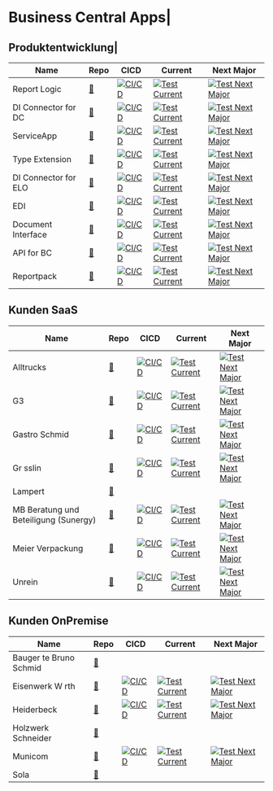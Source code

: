 # Business Central Apps|
## Produktentwicklung|
|Name|Repo|CICD|Current|Next Major|
|-------|-------|-------|-------|-------|
|Report Logic|[🔗](https://github.com/abilitygmbh/36487-ABILITY-GMBH-ERP-ABILITY.ReportLogic-ISV.git)|[![ CI/CD](https://github.com/abilitygmbh/36487-ABILITY-GMBH-ERP-ABILITY.ReportLogic-ISV/actions/workflows/CICD.yaml/badge.svg)](https://github.com/abilitygmbh/36487-ABILITY-GMBH-ERP-ABILITY.ReportLogic-ISV/actions/workflows/CICD.yaml)|[![ Test Current](https://github.com/abilitygmbh/36487-ABILITY-GMBH-ERP-ABILITY.ReportLogic-ISV/actions/workflows/Current.yaml/badge.svg)](https://github.com/abilitygmbh/36487-ABILITY-GMBH-ERP-ABILITY.ReportLogic-ISV/actions/workflows/Current.yaml)|[![ Test Next Major](https://github.com/abilitygmbh/36487-ABILITY-GMBH-ERP-ABILITY.ReportLogic-ISV/actions/workflows/NextMajor.yaml/badge.svg)](https://github.com/abilitygmbh/36487-ABILITY-GMBH-ERP-ABILITY.ReportLogic-ISV/actions/workflows/NextMajor.yaml)|
|DI Connector for DC|[🔗](https://github.com/abilitygmbh/36487-ABILITY-GMBH-ERP-BC-ISV-DI-Connector-for-Document-Capture.git)|[![ CI/CD](https://github.com/abilitygmbh/36487-ABILITY-GMBH-ERP-BC-ISV-DI-Connector-for-Document-Capture/actions/workflows/CICD.yaml/badge.svg)](https://github.com/abilitygmbh/36487-ABILITY-GMBH-ERP-BC-ISV-DI-Connector-for-Document-Capture/actions/workflows/CICD.yaml)|[![ Test Current](https://github.com/abilitygmbh/36487-ABILITY-GMBH-ERP-BC-ISV-DI-Connector-for-Document-Capture/actions/workflows/Current.yaml/badge.svg)](https://github.com/abilitygmbh/36487-ABILITY-GMBH-ERP-BC-ISV-DI-Connector-for-Document-Capture/actions/workflows/Current.yaml)|[![ Test Next Major](https://github.com/abilitygmbh/36487-ABILITY-GMBH-ERP-BC-ISV-DI-Connector-for-Document-Capture/actions/workflows/NextMajor.yaml/badge.svg)](https://github.com/abilitygmbh/36487-ABILITY-GMBH-ERP-BC-ISV-DI-Connector-for-Document-Capture/actions/workflows/NextMajor.yaml)|
|ServiceApp|[🔗](https://github.com/abilitygmbh/36487-ABILITY-GMBH-ERP-ISV-Ability-ServiceApp.git)|[![ CI/CD](https://github.com/abilitygmbh/36487-ABILITY-GMBH-ERP-ISV-Ability-ServiceApp/actions/workflows/CICD.yaml/badge.svg)](https://github.com/abilitygmbh/36487-ABILITY-GMBH-ERP-ISV-Ability-ServiceApp/actions/workflows/CICD.yaml)|[![ Test Current](https://github.com/abilitygmbh/36487-ABILITY-GMBH-ERP-ISV-Ability-ServiceApp/actions/workflows/Current.yaml/badge.svg)](https://github.com/abilitygmbh/36487-ABILITY-GMBH-ERP-ISV-Ability-ServiceApp/actions/workflows/Current.yaml)|[![ Test Next Major](https://github.com/abilitygmbh/36487-ABILITY-GMBH-ERP-ISV-Ability-ServiceApp/actions/workflows/NextMajor.yaml/badge.svg)](https://github.com/abilitygmbh/36487-ABILITY-GMBH-ERP-ISV-Ability-ServiceApp/actions/workflows/NextMajor.yaml)|
|Type Extension|[🔗](https://github.com/abilitygmbh/36487-ABILITY-GMBH-ERP-BC-ISV-TYPE-EXTENSION.git)|[![ CI/CD](https://github.com/abilitygmbh/36487-ABILITY-GMBH-ERP-BC-ISV-TYPE-EXTENSION/actions/workflows/CICD.yaml/badge.svg)](https://github.com/abilitygmbh/36487-ABILITY-GMBH-ERP-BC-ISV-TYPE-EXTENSION/actions/workflows/CICD.yaml)|[![ Test Current](https://github.com/abilitygmbh/36487-ABILITY-GMBH-ERP-BC-ISV-TYPE-EXTENSION/actions/workflows/Current.yaml/badge.svg)](https://github.com/abilitygmbh/36487-ABILITY-GMBH-ERP-BC-ISV-TYPE-EXTENSION/actions/workflows/Current.yaml)|[![ Test Next Major](https://github.com/abilitygmbh/36487-ABILITY-GMBH-ERP-BC-ISV-TYPE-EXTENSION/actions/workflows/NextMajor.yaml/badge.svg)](https://github.com/abilitygmbh/36487-ABILITY-GMBH-ERP-BC-ISV-TYPE-EXTENSION/actions/workflows/NextMajor.yaml)|
|DI Connector for ELO|[🔗](https://github.com/abilitygmbh/36487-ABILITY-GMBH-ERP-BC-ISV-DI-Connector-for-ELO.git)|[![ CI/CD](https://github.com/abilitygmbh/36487-ABILITY-GMBH-ERP-BC-ISV-DI-Connector-for-ELO/actions/workflows/CICD.yaml/badge.svg)](https://github.com/abilitygmbh/36487-ABILITY-GMBH-ERP-BC-ISV-DI-Connector-for-ELO/actions/workflows/CICD.yaml)|[![ Test Current](https://github.com/abilitygmbh/36487-ABILITY-GMBH-ERP-BC-ISV-DI-Connector-for-ELO/actions/workflows/Current.yaml/badge.svg)](https://github.com/abilitygmbh/36487-ABILITY-GMBH-ERP-BC-ISV-DI-Connector-for-ELO/actions/workflows/Current.yaml)|[![ Test Next Major](https://github.com/abilitygmbh/36487-ABILITY-GMBH-ERP-BC-ISV-DI-Connector-for-ELO/actions/workflows/NextMajor.yaml/badge.svg)](https://github.com/abilitygmbh/36487-ABILITY-GMBH-ERP-BC-ISV-DI-Connector-for-ELO/actions/workflows/NextMajor.yaml)|
|EDI|[🔗](https://github.com/abilitygmbh/36487-ABILITY-GMBH-ERP-ABILITY.EDI-ISV.git)|[![ CI/CD](https://github.com/abilitygmbh/36487-ABILITY-GMBH-ERP-ABILITY.EDI-ISV/actions/workflows/CICD.yaml/badge.svg)](https://github.com/abilitygmbh/36487-ABILITY-GMBH-ERP-ABILITY.EDI-ISV/actions/workflows/CICD.yaml)|[![ Test Current](https://github.com/abilitygmbh/36487-ABILITY-GMBH-ERP-ABILITY.EDI-ISV/actions/workflows/Current.yaml/badge.svg)](https://github.com/abilitygmbh/36487-ABILITY-GMBH-ERP-ABILITY.EDI-ISV/actions/workflows/Current.yaml)|[![ Test Next Major](https://github.com/abilitygmbh/36487-ABILITY-GMBH-ERP-ABILITY.EDI-ISV/actions/workflows/NextMajor.yaml/badge.svg)](https://github.com/abilitygmbh/36487-ABILITY-GMBH-ERP-ABILITY.EDI-ISV/actions/workflows/NextMajor.yaml)|
|Document Interface|[🔗](https://github.com/abilitygmbh/36487-ABILITY-GMBH-ERP-ISV-Ability-Document-Interface.git)|[![ CI/CD](https://github.com/abilitygmbh/36487-ABILITY-GMBH-ERP-ISV-Ability-Document-Interface/actions/workflows/CICD.yaml/badge.svg)](https://github.com/abilitygmbh/36487-ABILITY-GMBH-ERP-ISV-Ability-Document-Interface/actions/workflows/CICD.yaml)|[![ Test Current](https://github.com/abilitygmbh/36487-ABILITY-GMBH-ERP-ISV-Ability-Document-Interface/actions/workflows/Current.yaml/badge.svg)](https://github.com/abilitygmbh/36487-ABILITY-GMBH-ERP-ISV-Ability-Document-Interface/actions/workflows/Current.yaml)|[![ Test Next Major](https://github.com/abilitygmbh/36487-ABILITY-GMBH-ERP-ISV-Ability-Document-Interface/actions/workflows/NextMajor.yaml/badge.svg)](https://github.com/abilitygmbh/36487-ABILITY-GMBH-ERP-ISV-Ability-Document-Interface/actions/workflows/NextMajor.yaml)|
|API for BC|[🔗](https://github.com/abilitygmbh/36487-ABILITY-GMBH-ERP-ABILITY.API-for-BC-ISV.git)|[![ CI/CD](https://github.com/abilitygmbh/36487-ABILITY-GMBH-ERP-ABILITY.API-for-BC-ISV/actions/workflows/CICD.yaml/badge.svg)](https://github.com/abilitygmbh/36487-ABILITY-GMBH-ERP-ABILITY.API-for-BC-ISV/actions/workflows/CICD.yaml)|[![ Test Current](https://github.com/abilitygmbh/36487-ABILITY-GMBH-ERP-ABILITY.API-for-BC-ISV/actions/workflows/Current.yaml/badge.svg)](https://github.com/abilitygmbh/36487-ABILITY-GMBH-ERP-ABILITY.API-for-BC-ISV/actions/workflows/Current.yaml)|[![ Test Next Major](https://github.com/abilitygmbh/36487-ABILITY-GMBH-ERP-ABILITY.API-for-BC-ISV/actions/workflows/NextMajor.yaml/badge.svg)](https://github.com/abilitygmbh/36487-ABILITY-GMBH-ERP-ABILITY.API-for-BC-ISV/actions/workflows/NextMajor.yaml)|
|Reportpack|[🔗](https://github.com/abilitygmbh/36487-ABILITY-GMBH-ERP-ABILITY.Reportpack-ISV.git)|[![ CI/CD](https://github.com/abilitygmbh/36487-ABILITY-GMBH-ERP-ABILITY.Reportpack-ISV/actions/workflows/CICD.yaml/badge.svg)](https://github.com/abilitygmbh/36487-ABILITY-GMBH-ERP-ABILITY.Reportpack-ISV/actions/workflows/CICD.yaml)|[![ Test Current](https://github.com/abilitygmbh/36487-ABILITY-GMBH-ERP-ABILITY.Reportpack-ISV/actions/workflows/Current.yaml/badge.svg)](https://github.com/abilitygmbh/36487-ABILITY-GMBH-ERP-ABILITY.Reportpack-ISV/actions/workflows/Current.yaml)|[![ Test Next Major](https://github.com/abilitygmbh/36487-ABILITY-GMBH-ERP-ABILITY.Reportpack-ISV/actions/workflows/NextMajor.yaml/badge.svg)](https://github.com/abilitygmbh/36487-ABILITY-GMBH-ERP-ABILITY.Reportpack-ISV/actions/workflows/NextMajor.yaml)|
## Kunden SaaS
|Name|Repo|CICD|Current|Next Major|
|-------|-------|-------|-------|-------|
|Alltrucks|[🔗](https://github.com/abilitygmbh/50925-ALLTRUCKS-ERP-BC.git)|[![ CI/CD](https://github.com/abilitygmbh/50925-ALLTRUCKS-ERP-BC/actions/workflows/CICD.yaml/badge.svg)](https://github.com/abilitygmbh/50925-ALLTRUCKS-ERP-BC/actions/workflows/CICD.yaml)|[![ Test Current](https://github.com/abilitygmbh/50925-ALLTRUCKS-ERP-BC/actions/workflows/Current.yaml/badge.svg)](https://github.com/abilitygmbh/50925-ALLTRUCKS-ERP-BC/actions/workflows/Current.yaml)|[![ Test Next Major](https://github.com/abilitygmbh/50925-ALLTRUCKS-ERP-BC/actions/workflows/NextMajor.yaml/badge.svg)](https://github.com/abilitygmbh/50925-ALLTRUCKS-ERP-BC/actions/workflows/NextMajor.yaml)|
|G3|[🔗](https://github.com/abilitygmbh/50578-G3-ERP-BC.git)|[![ CI/CD](https://github.com/abilitygmbh/50578-G3-ERP-BC/actions/workflows/CICD.yaml/badge.svg)](https://github.com/abilitygmbh/50578-G3-ERP-BC/actions/workflows/CICD.yaml)|[![ Test Current](https://github.com/abilitygmbh/50578-G3-ERP-BC/actions/workflows/Current.yaml/badge.svg)](https://github.com/abilitygmbh/50578-G3-ERP-BC/actions/workflows/Current.yaml)|[![ Test Next Major](https://github.com/abilitygmbh/50578-G3-ERP-BC/actions/workflows/NextMajor.yaml/badge.svg)](https://github.com/abilitygmbh/50578-G3-ERP-BC/actions/workflows/NextMajor.yaml)|
|Gastro Schmid|[🔗](https://github.com/abilitygmbh/49718-GASTRO-SCHMID-ERP-BC.git)|[![ CI/CD](https://github.com/abilitygmbh/49718-GASTRO-SCHMID-ERP-BC/actions/workflows/CICD.yaml/badge.svg)](https://github.com/abilitygmbh/49718-GASTRO-SCHMID-ERP-BC/actions/workflows/CICD.yaml)|[![ Test Current](https://github.com/abilitygmbh/49718-GASTRO-SCHMID-ERP-BC/actions/workflows/Current.yaml/badge.svg)](https://github.com/abilitygmbh/49718-GASTRO-SCHMID-ERP-BC/actions/workflows/Current.yaml)|[![ Test Next Major](https://github.com/abilitygmbh/49718-GASTRO-SCHMID-ERP-BC/actions/workflows/NextMajor.yaml/badge.svg)](https://github.com/abilitygmbh/49718-GASTRO-SCHMID-ERP-BC/actions/workflows/NextMajor.yaml)|
|Gr sslin|[🔗](https://github.com/abilitygmbh/36027-GRAESSLIN-ERP-BC.git)|[![ CI/CD](https://github.com/abilitygmbh/36027-GRAESSLIN-ERP-BC/actions/workflows/CICD.yaml/badge.svg)](https://github.com/abilitygmbh/36027-GRAESSLIN-ERP-BC/actions/workflows/CICD.yaml)|[![ Test Current](https://github.com/abilitygmbh/36027-GRAESSLIN-ERP-BC/actions/workflows/Current.yaml/badge.svg)](https://github.com/abilitygmbh/36027-GRAESSLIN-ERP-BC/actions/workflows/Current.yaml)|[![ Test Next Major](https://github.com/abilitygmbh/36027-GRAESSLIN-ERP-BC/actions/workflows/NextMajor.yaml/badge.svg)](https://github.com/abilitygmbh/36027-GRAESSLIN-ERP-BC/actions/workflows/NextMajor.yaml)|
|Lampert|[🔗](https://github.com/abilitygmbh/57751-KABEL-TV-LAMPERT-GMBH-CO-KG-ERP-BC23.git)||||
|MB Beratung und Beteiligung (Sunergy)|[🔗](https://github.com/abilitygmbh/58237-MB-Beratung-ERP-BC.git)|[![ CI/CD](https://github.com/abilitygmbh/58237-MB-Beratung-ERP-BC/actions/workflows/CICD.yaml/badge.svg)](https://github.com/abilitygmbh/58237-MB-Beratung-ERP-BC/actions/workflows/CICD.yaml)|[![ Test Current](https://github.com/abilitygmbh/58237-MB-Beratung-ERP-BC/actions/workflows/Current.yaml/badge.svg)](https://github.com/abilitygmbh/58237-MB-Beratung-ERP-BC/actions/workflows/Current.yaml)|[![ Test Next Major](https://github.com/abilitygmbh/58237-MB-Beratung-ERP-BC/actions/workflows/NextMajor.yaml/badge.svg)](https://github.com/abilitygmbh/58237-MB-Beratung-ERP-BC/actions/workflows/NextMajor.yaml)|
|Meier Verpackung|[🔗](https://github.com/abilitygmbh/58177-MEIER-VERPACKUNGEN-GMBH-ERP-BC.git)|[![ CI/CD](https://github.com/abilitygmbh/58177-MEIER-VERPACKUNGEN-GMBH-ERP-BC/actions/workflows/CICD.yaml/badge.svg)](https://github.com/abilitygmbh/58177-MEIER-VERPACKUNGEN-GMBH-ERP-BC/actions/workflows/CICD.yaml)|[![ Test Current](https://github.com/abilitygmbh/58177-MEIER-VERPACKUNGEN-GMBH-ERP-BC/actions/workflows/Current.yaml/badge.svg)](https://github.com/abilitygmbh/58177-MEIER-VERPACKUNGEN-GMBH-ERP-BC/actions/workflows/Current.yaml)|[![ Test Next Major](https://github.com/abilitygmbh/58177-MEIER-VERPACKUNGEN-GMBH-ERP-BC/actions/workflows/NextMajor.yaml/badge.svg)](https://github.com/abilitygmbh/58177-MEIER-VERPACKUNGEN-GMBH-ERP-BC/actions/workflows/NextMajor.yaml)|
|Unrein|[🔗](https://github.com/abilitygmbh/49876-UNREIN-ERP-BC.git)|[![ CI/CD](https://github.com/abilitygmbh/49876-UNREIN-ERP-BC/actions/workflows/CICD.yaml/badge.svg)](https://github.com/abilitygmbh/49876-UNREIN-ERP-BC/actions/workflows/CICD.yaml)|[![ Test Current](https://github.com/abilitygmbh/49876-UNREIN-ERP-BC/actions/workflows/Current.yaml/badge.svg)](https://github.com/abilitygmbh/49876-UNREIN-ERP-BC/actions/workflows/Current.yaml)|[![ Test Next Major](https://github.com/abilitygmbh/49876-UNREIN-ERP-BC/actions/workflows/NextMajor.yaml/badge.svg)](https://github.com/abilitygmbh/49876-UNREIN-ERP-BC/actions/workflows/NextMajor.yaml)|
## Kunden OnPremise
|Name|Repo|CICD|Current|Next Major|
|-------|-------|-------|-------|-------|
|Bauger te Bruno Schmid|[🔗](https://github.com/abilitygmbh/57274-BAUGERAETE-BRUNO-SCHMID-ERP-BC15.git)||||
|Eisenwerk W rth|[🔗](https://github.com/abilitygmbh/57554-EISENWERK-WUERTH-GMBH-ERP-BC.git)|[![ CI/CD](https://github.com/abilitygmbh/57554-EISENWERK-WUERTH-GMBH-ERP-BC/actions/workflows/CICD.yaml/badge.svg)](https://github.com/abilitygmbh/57554-EISENWERK-WUERTH-GMBH-ERP-BC/actions/workflows/CICD.yaml)|[![ Test Current](https://github.com/abilitygmbh/57554-EISENWERK-WUERTH-GMBH-ERP-BC/actions/workflows/Current.yaml/badge.svg)](https://github.com/abilitygmbh/57554-EISENWERK-WUERTH-GMBH-ERP-BC/actions/workflows/Current.yaml)|[![ Test Next Major](https://github.com/abilitygmbh/57554-EISENWERK-WUERTH-GMBH-ERP-BC/actions/workflows/NextMajor.yaml/badge.svg)](https://github.com/abilitygmbh/57554-EISENWERK-WUERTH-GMBH-ERP-BC/actions/workflows/NextMajor.yaml)|
|Heiderbeck|[🔗](https://github.com/abilitygmbh/57709-Heiderbeck-ERP-BC.git)|[![ CI/CD](https://github.com/abilitygmbh/57709-Heiderbeck-ERP-BC/actions/workflows/CICD.yaml/badge.svg)](https://github.com/abilitygmbh/57709-Heiderbeck-ERP-BC/actions/workflows/CICD.yaml)|[![ Test Current](https://github.com/abilitygmbh/57709-Heiderbeck-ERP-BC/actions/workflows/Current.yaml/badge.svg)](https://github.com/abilitygmbh/57709-Heiderbeck-ERP-BC/actions/workflows/Current.yaml)|[![ Test Next Major](https://github.com/abilitygmbh/57709-Heiderbeck-ERP-BC/actions/workflows/NextMajor.yaml/badge.svg)](https://github.com/abilitygmbh/57709-Heiderbeck-ERP-BC/actions/workflows/NextMajor.yaml)|
|Holzwerk Schneider|[🔗](https://github.com/abilitygmbh/57741-Holzwerk-Schneider-ERP-BC22.git)||||
|Municom|[🔗](https://github.com/abilitygmbh/37298-MUNICOM-ERP-BC.git)|[![ CI/CD](https://github.com/abilitygmbh/37298-MUNICOM-ERP-BC/actions/workflows/CICD.yaml/badge.svg)](https://github.com/abilitygmbh/37298-MUNICOM-ERP-BC/actions/workflows/CICD.yaml)|[![ Test Current](https://github.com/abilitygmbh/37298-MUNICOM-ERP-BC/actions/workflows/Current.yaml/badge.svg)](https://github.com/abilitygmbh/37298-MUNICOM-ERP-BC/actions/workflows/Current.yaml)|[![ Test Next Major](https://github.com/abilitygmbh/37298-MUNICOM-ERP-BC/actions/workflows/NextMajor.yaml/badge.svg)](https://github.com/abilitygmbh/37298-MUNICOM-ERP-BC/actions/workflows/NextMajor.yaml)|
|Sola|[🔗](https://github.com/abilitygmbh/49992-SOLA-ERP-BC14-Sola-MainExtension.git)||||
